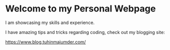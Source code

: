 <h1>Welcome to my Personal Webpage</h1>

I am showcasing my skills and experience.

I have amazing tips and tricks regarding coding, check out my blogging site:

https://www.blog.tuhinmajumder.com/
